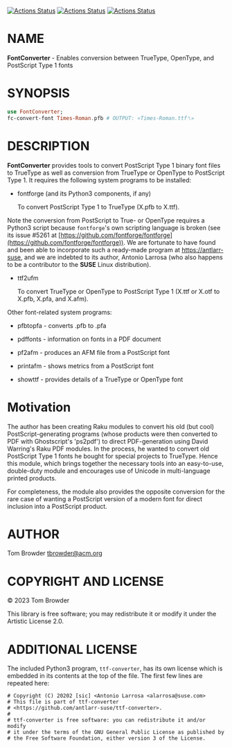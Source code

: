 [![Actions Status](https://github.com/tbrowder/FontConverter/actions/workflows/linux.yml/badge.svg)](https://github.com/tbrowder/FontConverter/actions) [![Actions Status](https://github.com/tbrowder/FontConverter/actions/workflows/macos.yml/badge.svg)](https://github.com/tbrowder/FontConverter/actions) [![Actions Status](https://github.com/tbrowder/FontConverter/actions/workflows/windows.yml/badge.svg)](https://github.com/tbrowder/FontConverter/actions)

NAME
====

**FontConverter** - Enables conversion between TrueType, OpenType, and PostScript Type 1 fonts

SYNOPSIS
========

```raku
use FontConverter;
fc-convert-font Times-Roman.pfb # OUTPUT: «Times-Roman.ttf␤»
```

DESCRIPTION
===========

**FontConverter** provides tools to convert PostScript Type 1 binary font files to TrueType as well as conversion from TrueType or OpenType to PostScript Type 1. It requires the following system programs to be installed:

  * fontforge (and its Python3 components, if any)

    To convert PostScript Type 1 to TrueType (X.pfb to X.ttf).

Note the conversion from PostScript to True- or OpenType requires a Python3 script because `fontforge`'s own scripting language is broken (see its issue #5261 at [https://github.com/fontforge/fontforge](https://github.com/fontforge/fontforge)). We are fortunate to have found and been able to incorporate such a ready-made program at [https://antlarr-suse](https://antlarr-suse), and we are indebted to its author, Antonio Larrosa (who also happens to be a contributor to the **SUSE** Linux distribution).

  * ttf2ufm

    To convert TrueType or OpenType to PostScript Type 1 (X.ttf or X.otf to X.pfb, X.pfa, and X.afm).

Other font-related system programs:

  * pfbtopfa - converts .pfb to .pfa 

  * pdffonts - information on fonts in a PDF document

  * pf2afm - produces an AFM file from a PostScript font

  * printafm - shows metrics from a PostScript font

  * showttf - provides details of a TrueType or OpenType font

Motivation
==========

The author has been creating Raku modules to convert his old (but cool) PostScript-generating programs (whose products were then converted to PDF with Ghostscript's 'ps2pdf') to direct PDF-generation using David Warring's Raku PDF modules. In the process, he wanted to convert old PostScript Type 1 fonts he bought for special projects to TrueType. Hence this module, which brings together the necessary tools into an easy-to-use, double-duty module and encourages use of Unicode in multi-language printed products.

For completeness, the module also provides the opposite conversion for the rare case of wanting a PostScript version of a modern font for direct inclusion into a PostScript product.

AUTHOR
======

Tom Browder <tbrowder@acm.org>

COPYRIGHT AND LICENSE
=====================

© 2023 Tom Browder

This library is free software; you may redistribute it or modify it under the Artistic License 2.0.

ADDITIONAL LICENSE
==================

The included Python3 program, `ttf-converter`, has its own license which is embedded in its contents at the top of the file. The first few lines are repeated here:

    # Copyright (C) 20202 [sic] <Antonio Larrosa <alarrosa@suse.com>
    # This file is part of ttf-converter
    # <https://github.com/antlarr-suse/ttf-converter>.
    #
    # ttf-converter is free software: you can redistribute it and/or modify
    # it under the terms of the GNU General Public License as published by
    # the Free Software Foundation, either version 3 of the License.


